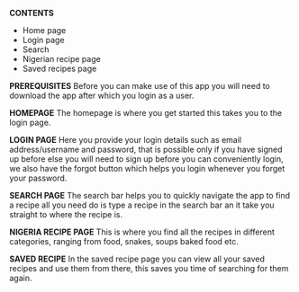 
**CONTENTS**
- Home page
- Login page
- Search
- Nigerian recipe page
- Saved recipes page

**PREREQUISITES**
  Before you can make use of this app you will need to download the app after which you login as a user.

**HOMEPAGE**
The homepage is where you get started this takes you to the login page.

**LOGIN PAGE**
Here you provide your login details such as email address/username and password, that is possible only if you have signed up before else you will need to sign up before you can conveniently login, we also have the forgot button which helps you login whenever you forget your password.

**SEARCH PAGE**
The search bar helps you to quickly navigate the app to find a recipe all you need do is type a recipe in the search bar an it take you straight to where the recipe is.

**NIGERIA RECIPE PAGE**
This is where you find all the recipes in different categories, ranging from food, snakes, soups baked food etc.

**SAVED RECIPE**
In the saved recipe page you can view all your saved recipes and use them from there, this saves you time of searching for them again.



